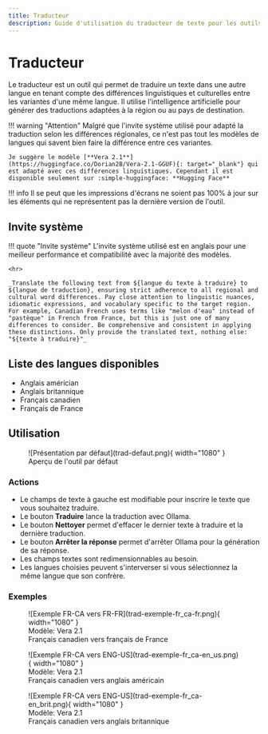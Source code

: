 ```yaml
---
title: Traducteur
description: Guide d'utilisation du traducteur de texte pour les outils linguistiques.
---
```


# Traducteur

Le traducteur est un outil qui permet de traduire un texte dans une autre langue en tenant compte des différences linguistiques et culturelles entre les variantes d'une même langue. Il utilise l'intelligence artificielle pour générer des traductions adaptées à la région ou au pays de destination.


!!! warning "Attention"
    Malgré que l'invite système utilisé pour adapté la traduction selon les différences régionales, ce n'est pas tout les modèles de langues qui savent bien faire la différence entre ces variantes.

    Je suggère le modèle [**Vera 2.1**](https://huggingface.co/Dorian2B/Vera-2.1-GGUF){: target="_blank"} qui est adapté avec ces différences linguistiques. Cependant il est disponible seulement sur :simple-huggingface: **Hugging Face**


!!! info 
    Il se peut que les impressions d'écrans ne soient pas 100% à jour sur les éléments qui ne représentent pas la dernière version de l'outil.

## Invite système

!!! quote "Invite système"
    L'invite système utilisé est en anglais pour une meilleur performance et compatibilité avec la majorité des modèles.

    <hr>

    _Translate the following text from ${langue du texte à traduire} to ${langue de traduction}, ensuring strict adherence to all regional and cultural word differences. Pay close attention to linguistic nuances, idiomatic expressions, and vocabulary specific to the target region. For example, Canadian French uses terms like "melon d'eau" instead of "pastèque" in French from France, but this is just one of many differences to consider. Be comprehensive and consistent in applying these distinctions. Only provide the translated text, nothing else: "${texte à traduire}"_
    


## Liste des langues disponibles

- Anglais américian
- Anglais britannique
- Français canadien
- Français de France

## Utilisation


<figure markdown>
  ![Présentation par défaut](trad-defaut.png){ width="1080" }
  <figcaption>Aperçu de l'outil par défaut</figcaption>
</figure>

### Actions


- Le champs de texte à gauche est modifiable pour inscrire le texte que vous souhaitez traduire.
- Le bouton **Traduire** lance la traduction avec Ollama.
- Le bouton **Nettoyer** permet d'effacer le dernier texte à traduire et la dernière traduction.
- Le bouton **Arrêter la réponse** permet d'arrêter Ollama pour la génération de sa réponse.
- Les champs textes sont redimensionnables au besoin.
- Les langues choisies peuvent s'interverser si vous sélectionnez la même langue que son confrère.

### Exemples

<div class="grid cards" markdown>
<figure markdown class="card">
  ![Exemple FR-CA vers FR-FR](trad-exemple-fr_ca-fr.png){ width="1080" }
  <figcaption>Modèle: Vera 2.1</figcaption>
  <figcaption>Français canadien vers français de France</figcaption>
</figure>

<figure markdown class="card">
  ![Exemple FR-CA vers ENG-US](trad-exemple-fr_ca-en_us.png){ width="1080" }
  <figcaption>Modèle: Vera 2.1</figcaption>
  <figcaption>Français canadien vers anglais américain</figcaption>
</figure>

<figure markdown class="card">
  ![Exemple FR-CA vers ENG-US](trad-exemple-fr_ca-en_brit.png){ width="1080" }
  <figcaption>Modèle: Vera 2.1</figcaption>
  <figcaption>Français canadien vers anglais britannique</figcaption>
</figure>
</div>

